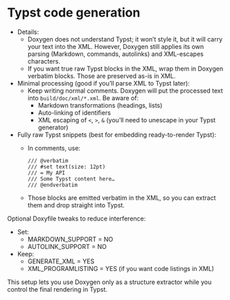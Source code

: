 # Typst code generation

- Details:
  - Doxygen does not understand Typst; it won’t style it, but it will carry your text into the XML. However, Doxygen still applies its own parsing (Markdown, commands, autolinks) and XML-escapes characters.
  - If you want true raw Typst blocks in the XML, wrap them in Doxygen verbatim blocks. Those are preserved as-is in XML.
- Minimal processing (good if you’ll parse XML to Typst later):
  - Keep writing normal comments. Doxygen will put the processed text into `build/doc/xml/*.xml`. Be aware of:
    - Markdown transformations (headings, lists)
    - Auto-linking of identifiers
    - XML escaping of `<`, `>`, `&` (you’ll need to unescape in your Typst generator)
- Fully raw Typst snippets (best for embedding ready-to-render Typst):
  - In comments, use:

    ```text
    /// @verbatim
    /// #set text(size: 12pt)
    /// = My API
    /// Some Typst content here…
    /// @endverbatim
    ```

  - Those blocks are emitted verbatim in the XML, so you can extract them and drop straight into Typst.

Optional Doxyfile tweaks to reduce interference:

- Set:
  - MARKDOWN_SUPPORT = NO
  - AUTOLINK_SUPPORT = NO
- Keep:
  - GENERATE_XML = YES
  - XML_PROGRAMLISTING = YES (if you want code listings in XML)

This setup lets you use Doxygen only as a structure extractor while you control the final rendering in Typst.
